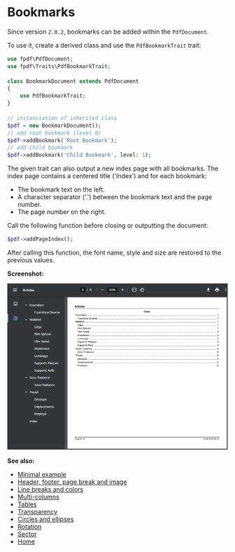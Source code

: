 # Bookmarks

Since version `2.0.2`, bookmarks can be added within the `PdfDocument`.

To use it, create a derived class and use the `PdfBookmarkTrait` trait:

```php
use fpdf\PdfDocument;
use fpdf\Traits\PdfBookmarkTrait;

class BookmarkDocument extends PdfDocument
{
    use PdfBookmarkTrait;
}

// instanciation of inherited class
$pdf = new BookmarkDocument();
// add root bookmark (level 0) 
$pdf->addBookmark('Root Bookmark');
// add child bookmark
$pdf->addBookmark('Child Bookmark', level: 1);
```

The given trait can also output a new index page with all bookmarks. The index
page contains a centered title ('Index') and for each bookmark:

- The bookmark text on the left.
- A character separator ('.') between the bookmark text and the page number.
- The page number on the right.

Call the following function before closing or outputting the document:

```php
$pdf->addPageIndex();
```

After calling this function, the font name, style and size are restored to the
previous values.

**Screenshot:**

![Screenshot](images/bookmarks.png)

**See also:**

- [Minimal example](tuto_1.md)
- [Header, footer, page break and image](tuto_2.md)
- [Line breaks and colors](tuto_3.md)
- [Multi-columns](tuto_4.md)
- [Tables](tuto_5.md)
- [Transparency](tuto_7.md)
- [Circles and ellipses](tuto_8.md)
- [Rotation](tuto_9.md)
- [Sector](tuto_10.md)
- [Home](../README.md)
